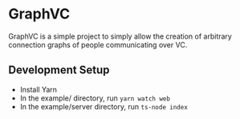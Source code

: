  # GraphVC

 GraphVC is a simple project to simply allow the creation of arbitrary connection graphs of people communicating over VC.

## Development Setup

 - Install Yarn
 - In the example/ directory, run `yarn watch web`
 - In the example/server directory, run `ts-node index`

 